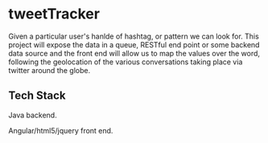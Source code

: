 tweetTracker
============

Given a particular user's hanlde of hashtag, or pattern we can look for.  This project will expose the data in 
a queue, RESTful end point or some backend data source and the front end will allow us to map the values over the word, 
following the geolocation of the various conversations taking place via twitter around the globe.

## Tech Stack

Java backend.

Angular/html5/jquery front end.

